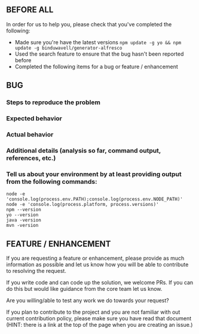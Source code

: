 BEFORE ALL
----------

In order for us to help you, please check that you've completed the following:

* Made sure you're have the latest versions `npm update -g yo && npm update -g binduwavell/generator-alfresco`
* Used the search feature to ensure that the bug hasn't been reported before
* Completed the following items for a bug or feature / enhancement

BUG
---

### Steps to reproduce the problem
### Expected behavior
### Actual behavior
### Additional details (analysis so far, command output, references, etc.)
### Tell us about your environment by at least providing output from the following commands:
```
node -e 'console.log(process.env.PATH);console.log(process.env.NODE_PATH)'
node -e 'console.log(process.platform, process.versions)'
npm --version
yo --version
java -version
mvn -version
```

FEATURE / ENHANCEMENT
---------------------

If you are requesting a feature or enhancement, please provide as much information as
possible and let us know how you will be able to contribute to resolving the request.

If you write code and can code up the solution, we welcome PRs. If you can do this but
would like guidance from the core team let us know.

Are you willing/able to test any work we do towards your request?

If you plan to contribute to the project and you are not familiar with out current
contribution policy, please make sure you have read that document (HINT: there is
a link at the top of the page when you are creating an issue.)
